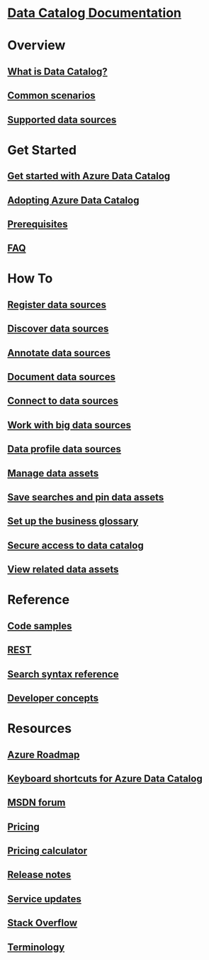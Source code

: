 # [Data Catalog Documentation](index.md)

# Overview
## [What is Data Catalog?](data-catalog-what-is-data-catalog.md)
## [Common scenarios](data-catalog-common-scenarios.md)
## [Supported data sources](data-catalog-dsr.md)

# Get Started
## [Get started with Azure Data Catalog](data-catalog-get-started.md)
## [Adopting Azure Data Catalog](data-catalog-adopting-data-catalog.md)
## [Prerequisites](data-catalog-prerequisites.md)
## [FAQ](data-catalog-frequently-asked-questions.md)

# How To
## [Register data sources](data-catalog-how-to-register.md)
## [Discover data sources](data-catalog-how-to-discover.md)
## [Annotate data sources](data-catalog-how-to-annotate.md)
## [Document data sources](data-catalog-how-to-documentation.md)
## [Connect to data sources](data-catalog-how-to-connect.md)
## [Work with big data sources](data-catalog-how-to-big-data.md)
## [Data profile data sources](data-catalog-how-to-data-profile.md)
## [Manage data assets](data-catalog-how-to-manage.md)
## [Save searches and pin data assets](data-catalog-how-to-save-pin.md)
## [Set up the business glossary](data-catalog-how-to-business-glossary.md)
## [Secure access to data catalog](data-catalog-how-to-secure-catalog.md)
## [View related data assets](data-catalog-how-to-view-related-data-assets.md) 

# Reference
## [Code samples](https://azure.microsoft.com/resources/samples/?service=data-catalog)
## [REST](/rest/api/datacatalog/)
## [Search syntax reference](/rest/api/datacatalog/data-catalog-search-syntax-reference)
## [Developer concepts](data-catalog-developer-concepts.md)

# Resources
## [Azure Roadmap](https://azure.microsoft.com/roadmap/)
## [Keyboard shortcuts for Azure Data Catalog](data-catalog-keyboard-shortcuts.md)
## [MSDN forum](https://social.msdn.microsoft.com/Forums/en-US/home?forum=azuredatacatalog)
## [Pricing](https://azure.microsoft.com/pricing/details/data-catalog/)
## [Pricing calculator](https://azure.microsoft.com/pricing/calculator/)
## [Release notes](../active-directory/fundamentals/whats-new.md)
## [Service updates](https://azure.microsoft.com/updates/?product=data-catalog)
## [Stack Overflow](http://stackoverflow.com/questions/tagged/azure-data-catalog)
## [Terminology](data-catalog-terminology.md)
